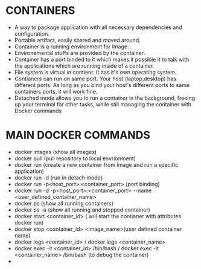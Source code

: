 # CONTAINERS
- A way to package application with all necessary dependencies and configuration.
- Portable artifact, easily shared and moved around.
- Container is a running environment for Image.
- Environemental stuffs are provided by the container.
- Container has a port binded to it which makes it possible it to talk with the applications which are running inside of a container.
- File system is virtual in contienr. It has it's own operating system.
- Contianers can run on same port. Your host (laptop,desktop) has different ports. As long as you bind your host's different ports to same containers ports, it will work fine.
- Detached mode allows you to run a container in the background, freeing up your terminal for other tasks, while still managing the container with Docker commands

# MAIN DOCKER COMMANDS
- docker images (show all images)
- docker pull (pull repository to local envrionment)
- docker run <application> (create a new container from image and run a specific application)
- docker run -d <application> (run in detach mode)
- docker run -p<host_port>:<container_port> <application>(port binding)
- docker run -d -p<host_port>:<container_port> --name <user_defined_container_name> 
- docker ps (show all running containers)
- docker ps -a (show all running and stopped container)
- docker start <container_id> ( will start the contianer with attributes docker run)
- docker stop <container_id>
<image_name>(user defined container name)
- docker logs <container_id> / docker logs <container_name>
- docker exec -it <container_id> /bin/bash / docker exec -it <container_name> /bin/bash (to debug the container)
- 


